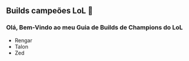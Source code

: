 ## Builds campeões LoL :floppy_disk:

### Olá, Bem-Vindo ao meu Guia de Builds de Champions do LoL

- Rengar
- Talon
- Zed
